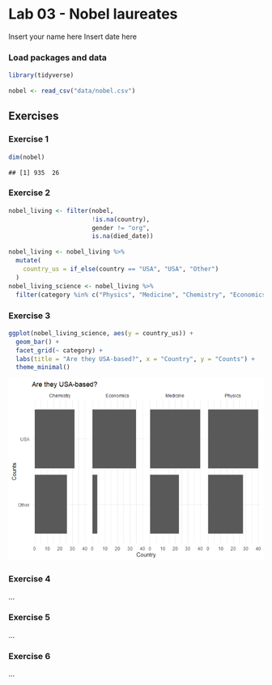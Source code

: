 Lab 03 - Nobel laureates
================
Insert your name here
Insert date here

### Load packages and data

``` r
library(tidyverse) 
```

``` r
nobel <- read_csv("data/nobel.csv")
```

## Exercises

### Exercise 1

``` r
dim(nobel)
```

    ## [1] 935  26

### Exercise 2

``` r
nobel_living <- filter(nobel, 
                       !is.na(country),
                       gender != "org",
                       is.na(died_date))
```

``` r
nobel_living <- nobel_living %>%
  mutate(
    country_us = if_else(country == "USA", "USA", "Other")
  )
nobel_living_science <- nobel_living %>%
  filter(category %in% c("Physics", "Medicine", "Chemistry", "Economics"))
```

### Exercise 3

``` r
ggplot(nobel_living_science, aes(y = country_us)) +
  geom_bar() +
  facet_grid(~ category) +
  labs(title = "Are they USA-based?", x = "Country", y = "Counts") +
  theme_minimal()
```

![](lab-03_files/figure-gfm/unnamed-chunk-4-1.png)<!-- -->

### Exercise 4

…

### Exercise 5

…

### Exercise 6

…
